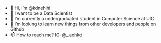 - 👋 Hi, I’m @kdnehihi
- 👀 I want to be a Data Scientist
- 🌱 I’m currently a undergraduated student in Computer Science at UIC
- 💞️ I’m looking to learn new things from other developers and people on Github
- 📫 How to reach me? IG: @_.aohkd

